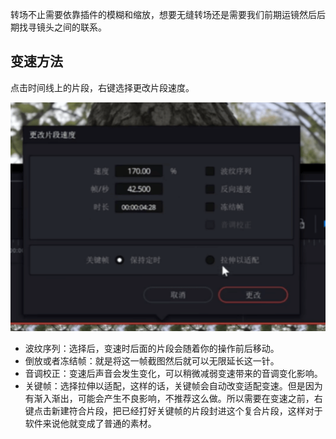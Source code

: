 转场不止需要依靠插件的模糊和缩放，想要无缝转场还是需要我们前期运镜然后后期找寻镜头之间的联系。

## 变速方法

点击时间线上的片段，右键选择更改片段速度。

![](./images/052612.png)

- 波纹序列：选择后，变速时后面的片段会随着你的操作前后移动。
- 倒放或者冻结帧：就是将这一帧截图然后就可以无限延长这一针。
- 音调校正：变速后声音会发生变化，可以稍微减弱变速带来的音调变化影响。
- 关键帧：选择拉伸以适配，这样的话，关键帧会自动改变适配变速。但是因为有渐入渐出，可能会产生不良影响，不推荐这么做。所以需要在变速之前，右键点击新建符合片段，把已经打好关键帧的片段封进这个复合片段，这样对于软件来说他就变成了普通的素材。